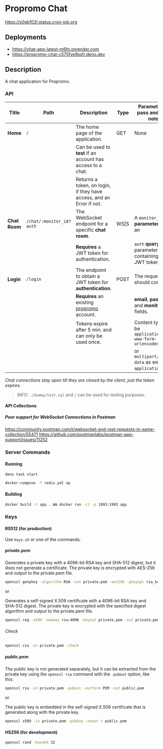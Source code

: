 # Propromo Chat

<https://s0qb102l.status.cron-job.org>

## Deployments

* <https://chat-app-latest-m6ht.onrender.com>
* <https://propromo-chat-c575fve9ssfr.deno.dev>

## Description

A chat application for Propromo.

### API

| Title         | Path                     | Description                                                          | Type  | Parameters to pass and other notes                      |
| ------------- | ------------------------ | -------------------------------------------------------------------- | ----- | ------------------------------------------------------- |
| **Home**      | `/`                      | The home page of the application.                                    | GET   | None                                                    |
|               |                          | Can be used to **test** if an account has access to a chat.          |       |                                                         |
|               |                          | Returns a token, on login, if they have access, and an Error if not. |       |                                                         |
| **Chat Room** | `/chat/:monitor_id?auth` | The WebSocket endpoint for a specific **chat room**.                 | WS\|S | A `monitor_id` **url parameter**, and an                |
|               |                          | **Requires** a JWT token for authentication.                         |       | `auth` **query** parameter containing the JWT token.    |
| **Login**     | `/login`                 | The endpoint to obtain a JWT token for **authentication**.           | POST  | The request body should contain:                        |
|               |                          | **Requires** an existing [propromo](propromo.duckdns.org) account.   |       | **email**, **password**, and **monitor_id** fields.     |
|               |                          | Tokens expire after 5 min. and can only be used once.                |       | Content type can be `application/x-www-form-urlencoded` |
|               |                          |                                                                      |       | or `multipart/form-data` as well as `application/json`. |

_Chat connections stay open till they are closed by the client, just the token expires._

> INFO: `./dummy/test.sql` and `/` can be used for testing purposes.

#### API Collections

##### Poor support for WebSocket Connections in Postman

<https://community.postman.com/t/websocket-and-rest-requests-in-same-collection/55471>
<https://github.com/postmanlabs/postman-app-support/issues/11252>

### Server Commands

#### Running

```bash
deno task start
```

```bash
docker-compose -f redis.yml up
```

#### Building

```bash
docker build -t app . && docker run -it -p 1993:1993 app
```

### Keys

#### RS512 (for production)

Use `keys.sh` or one of the commands.

##### private.pem

Generates a private key with a 4096-bit RSA key and SHA-512 digest, but it does not generate a certificate. The private key is encrypted with AES-256 and output to the private.pem file.

```bash
openssl genpkey -algorithm RSA -out private.pem -aes256 -pkeyopt rsa_keygen_bits:4096 -pkeyopt digest:sha512
```

or

Generates a self-signed X.509 certificate with a 4096-bit RSA key and SHA-512 digest. The private key is encrypted with the specified digest algorithm and output to the private.pem file.

```bash
openssl req -x509 -newkey rsa:4096 -keyout private.pem -out private.pem -days 3650 -nodes -subj '/CN=propromo.chat' -sha512
```

###### Check

```bash
openssl rsa -in private.pem -check
```

##### public.pem

The public key is not generated separately, but it can be extracted from the private key using the `openssl rsa` command with the `-pubout` option, like this:

```bash
openssl rsa -in private.pem -pubout -outform PEM -out public.pem
```

or

The public key is embedded in the self-signed X.509 certificate that is generated along with the private key.

```bash
openssl x509 -in private.pem -pubkey -noout > public.pem
```

#### HS256 (for development)

```bash
openssl rand -base64 32
```

